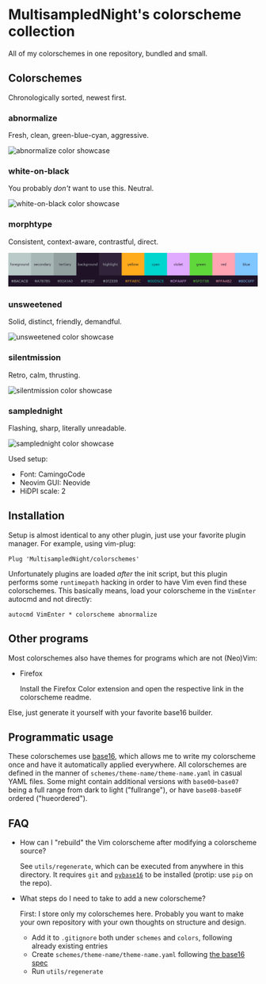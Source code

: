 # MultisampledNight's colorscheme collection

All of my colorschemes in one repository, bundled and small.

## Colorschemes

Chronologically sorted, newest first.


### abnormalize

Fresh, clean, green-blue-cyan, aggressive.

![abnormalize color showcase](https://raw.githubusercontent.com/MultisampledNight/colorschemes/main/abnormalize/source/morphtype.png)

### white-on-black

You probably _don't_ want to use this. Neutral.

![white-on-black color showcase](https://raw.githubusercontent.com/MultisampledNight/colorschemes/main/abnormalize/source/morphtype.png)

### morphtype

Consistent, context-aware, contrastful, direct.

![morphtype color showcase](https://raw.githubusercontent.com/MultisampledNight/colorschemes/main/morphtype/source/morphtype.png)

### unsweetened

Solid, distinct, friendly, demandful.

![unsweetened color showcase](https://raw.githubusercontent.com/MultisampledNight/colorschemes/main/unsweetened/source/morphtype.png)

### silentmission

Retro, calm, thrusting.

![silentmission color showcase](https://raw.githubusercontent.com/MultisampledNight/colorschemes/main/silentmission/source/morphtype.png)

### samplednight

Flashing, sharp, literally unreadable.

![samplednight color showcase](https://raw.githubusercontent.com/MultisampledNight/colorschemes/main/samplednight/source/morphtype.png)

Used setup:

- Font: CamingoCode
- Neovim GUI: Neovide
- HiDPI scale: 2

## Installation

Setup is almost identical to any other plugin, just use your favorite plugin
manager. For example, using vim-plug:

```vim
Plug 'MultisampledNight/colorschemes'
```

Unfortunately plugins are loaded *after* the init script, but this plugin performs
some `runtimepath` hacking in order to have Vim even find these colorschemes.
This basically means, load your colorscheme in the `VimEnter` autocmd and not directly:

```
autocmd VimEnter * colorscheme abnormalize
```

## Other programs

Most colorschemes also have themes for programs which are not (Neo)Vim:

- Firefox
	
	Install the Firefox Color extension and open the respective link in the
	colorscheme readme.

Else, just generate it yourself with your favorite base16 builder.

## Programmatic usage

These colorschemes use [base16](https://github.com/chriskempson/base16), which
allows me to write my colorscheme once and have it automatically applied
everywhere. All colorschemes are defined in the manner of
`schemes/theme-name/theme-name.yaml` in casual YAML files. Some might contain
additional versions with `base00`-`base07` being a full range from dark to
light ("fullrange"), or have `base08-base0F` ordered ("hueordered").

## FAQ

- How can I "rebuild" the Vim colorscheme after modifying a colorscheme source?

	See `utils/regenerate`, which can be executed from anywhere in this directory.
	It requires `git` and
	[`pybase16`](https://github.com/InspectorMustache/base16-builder-python) to be
	installed (protip: use `pip` on the repo).

- What steps do I need to take to add a new colorscheme?

	First: I store only my colorschemes here. Probably you want to make your own
	repository with your own thoughts on structure and design.

	- Add it to `.gitignore` both under `schemes` and `colors`, following already
		existing entries
	- Create `schemes/theme-name/theme-name.yaml` following [the base16
	  spec](https://github.com/base16-project/base16/blob/main/styling.md)
	- Run `utils/regenerate`

<!--
  vim: tw=80
-->
